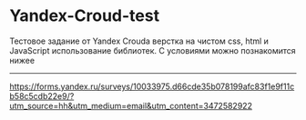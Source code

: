 # Yandex-Croud-test
Тестовое задание от Yandex Crouda верстка на чистом css, html и JavaScript использование библиотек. С условиями можно познакомится нижее
***
<https://forms.yandex.ru/surveys/10033975.d66cde35b078199afc83f1e9f11cb58c5cdb22e9/?utm_source=hh&utm_medium=email&utm_content=3472582922>

